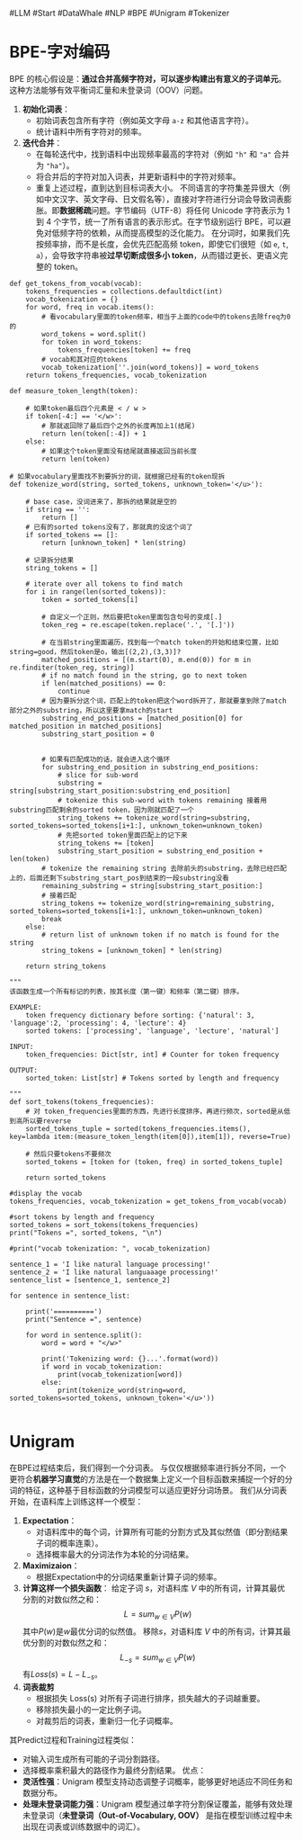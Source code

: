 #LLM #Start #DataWhale #NLP #BPE #Unigram #Tokenizer
# BPE-字对编码
BPE 的核心假设是：​**通过合并高频字符对，可以逐步构建出有意义的子词单元**。这种方法能够有效平衡词汇量和未登录词（OOV）问题。
1. ​**初始化词表**：
    - 初始词表包含所有字符（例如英文字母 `a-z` 和其他语言字符）。
    - 统计语料中所有字符对的频率。
2. ​**迭代合并**：
    - 在每轮迭代中，找到语料中出现频率最高的字符对（例如 `"h"` 和 `"a"` 合并为 `"ha"`）。
    - 将合并后的字符对加入词表，并更新语料中的字符对频率。
    - 重复上述过程，直到达到目标词表大小。
 不同语言的字符集差异很大（例如中文汉字、英文字母、日文假名等），直接对字符进行分词会导致词表膨胀。即**数据稀疏**问题。字节编码（UTF-8）将任何 Unicode 字符表示为 1 到 4 个字节，统一了所有语言的表示形式。在字节级别运行 BPE，可以避免对低频字符的依赖，从而提高模型的泛化能力。
 在分词时，如果我们先按频率排，而不是长度，会优先匹配高频 token，即使它们很短（如 `e`, `t`, `a`），会导致字符串被**过早切断成很多小 token**，从而错过更长、更语义完整的 token。

```
def get_tokens_from_vocab(vocab):
    tokens_frequencies = collections.defaultdict(int)
    vocab_tokenization = {}
    for word, freq in vocab.items():
        # 看vocabulary里面的token频率，相当于上面的code中的tokens去除freq为0的
        word_tokens = word.split()
        for token in word_tokens:
            tokens_frequencies[token] += freq
        # vocab和其对应的tokens
        vocab_tokenization[''.join(word_tokens)] = word_tokens
    return tokens_frequencies, vocab_tokenization

def measure_token_length(token):
    
    # 如果token最后四个元素是 < / w >
    if token[-4:] == '</w>':
        # 那就返回除了最后四个之外的长度再加上1(结尾)
        return len(token[:-4]) + 1
    else:
        # 如果这个token里面没有结尾就直接返回当前长度
        return len(token)
    
# 如果vocabulary里面找不到要拆分的词，就根据已经有的token现拆
def tokenize_word(string, sorted_tokens, unknown_token='</u>'):
    
    # base case，没词进来了，那拆的结果就是空的
    if string == '':
        return []
    # 已有的sorted tokens没有了，那就真的没这个词了
    if sorted_tokens == []:
        return [unknown_token] * len(string)

    # 记录拆分结果
    string_tokens = []
    
    # iterate over all tokens to find match
    for i in range(len(sorted_tokens)):
        token = sorted_tokens[i]
        
        # 自定义一个正则，然后要把token里面包含句号的变成[.]
        token_reg = re.escape(token.replace('.', '[.]'))
        
        # 在当前string里面遍历，找到每一个match token的开始和结束位置，比如string=good，然后token是o，输出[(2,2),(3,3)]?
        matched_positions = [(m.start(0), m.end(0)) for m in re.finditer(token_reg, string)]
        # if no match found in the string, go to next token
        if len(matched_positions) == 0:
            continue
        # 因为要拆分这个词，匹配上的token把这个word拆开了，那就要拿到除了match部分之外的substring，所以这里要拿match的start
        substring_end_positions = [matched_position[0] for matched_position in matched_positions]
        substring_start_position = 0
        
        
        # 如果有匹配成功的话，就会进入这个循环
        for substring_end_position in substring_end_positions:
            # slice for sub-word
            substring = string[substring_start_position:substring_end_position]
            # tokenize this sub-word with tokens remaining 接着用substring匹配剩余的sorted token，因为刚就匹配了一个
            string_tokens += tokenize_word(string=substring, sorted_tokens=sorted_tokens[i+1:], unknown_token=unknown_token)
            # 先把sorted token里面匹配上的记下来
            string_tokens += [token]
            substring_start_position = substring_end_position + len(token)
        # tokenize the remaining string 去除前头的substring，去除已经匹配上的，后面还剩下substring_start_pos到结束的一段substring没看
        remaining_substring = string[substring_start_position:]
        # 接着匹配
        string_tokens += tokenize_word(string=remaining_substring, sorted_tokens=sorted_tokens[i+1:], unknown_token=unknown_token)
        break
    else:
        # return list of unknown token if no match is found for the string
        string_tokens = [unknown_token] * len(string)
        
    return string_tokens

"""
该函数生成一个所有标记的列表，按其长度（第一键）和频率（第二键）排序。

EXAMPLE:
    token frequency dictionary before sorting: {'natural': 3, 'language':2, 'processing': 4, 'lecture': 4}
    sorted tokens: ['processing', 'language', 'lecture', 'natural']
    
INPUT:
    token_frequencies: Dict[str, int] # Counter for token frequency
    
OUTPUT:
    sorted_token: List[str] # Tokens sorted by length and frequency

"""
def sort_tokens(tokens_frequencies):
    # 对 token_frequencies里面的东西，先进行长度排序，再进行频次，sorted是从低到高所以要reverse
    sorted_tokens_tuple = sorted(tokens_frequencies.items(), key=lambda item:(measure_token_length(item[0]),item[1]), reverse=True)
    
    # 然后只要tokens不要频次
    sorted_tokens = [token for (token, freq) in sorted_tokens_tuple]

    return sorted_tokens

#display the vocab
tokens_frequencies, vocab_tokenization = get_tokens_from_vocab(vocab)

#sort tokens by length and frequency
sorted_tokens = sort_tokens(tokens_frequencies)
print("Tokens =", sorted_tokens, "\n")

#print("vocab tokenization: ", vocab_tokenization)

sentence_1 = 'I like natural language processing!'
sentence_2 = 'I like natural languaaage processing!'
sentence_list = [sentence_1, sentence_2]

for sentence in sentence_list:
    
    print('==========')
    print("Sentence =", sentence)
    
    for word in sentence.split():
        word = word + "</w>"

        print('Tokenizing word: {}...'.format(word))
        if word in vocab_tokenization:
            print(vocab_tokenization[word])
        else:
            print(tokenize_word(string=word, sorted_tokens=sorted_tokens, unknown_token='</u>'))


```

# Unigram
在BPE过程结束后，我们得到一个分词表。
与仅仅根据频率进行拆分不同，一个更符合**机器学习直觉**的方法是在一个数据集上定义一个目标函数来捕捉一个好的分词的特征，这种基于目标函数的分词模型可以适应更好分词场景。
我们从分词表开始，在语料库上训练这样一个模型：
1. **​Expectation**：
    - 对语料库中的每个词，计算所有可能的分割方式及其似然值（即分割结果子词的概率连乘）。
    - 选择概率最大的分词法作为本轮的分词结果。
2. **​Maximizaion**：
	- 根据Expectation中的分词结果重新计算子词的频率。
3. **计算这样一个损失函数**：
	给定子词 $s$，对语料库 $V$ 中的所有词，计算其最优分割的对数似然之和：
	$$L=sum_{w∈V} P(w)$$ 
	其中$P(w)$是$w$最优分词的似然值。
	移除$s$，对语料库 $V$ 中的所有词，计算其最优分割的对数似然之和：
	$$L_{-s}=sum_{w∈V} P(w)$$
	有$Loss(s)=L-L_{-s}$。
4. **词表裁剪**
	- 根据损失 Loss(s) 对所有子词进行排序，损失越大的子词越重要。
	- 移除损失最小的一定比例子词。
	- 对裁剪后的词表，重新归一化子词概率。

其Predict过程和Training过程类似：
- 对输入词生成所有可能的子词分割路径。
- 选择概率乘积最大的路径作为最终分割结果。
优点：
- **灵活性强**：Unigram 模型支持动态调整子词概率，能够更好地适应不同任务和数据分布。
- ​**处理未登录词能力强**：Unigram 模型通过单字符分割保证覆盖，能够有效处理未登录词（**未登录词（Out-of-Vocabulary, OOV）​** 是指在模型训练过程中未出现在词表或训练数据中的词汇）。